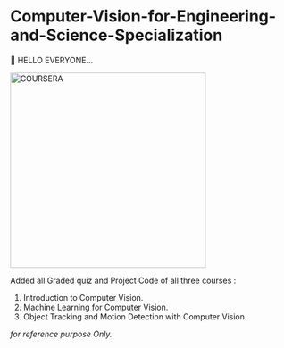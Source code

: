 <h1><b>Computer-Vision-for-Engineering-and-Science-Specialization</b></h1>
<p>👋 HELLO EVERYONE...<p>
  <img src="https://media2.giphy.com/media/cL5jvPcoQMvbACMGT7/source.gif" alt="COURSERA" height="350">
<p>Added all Graded quiz and Project Code of all three courses :</p>
<ol>
  <li>Introduction to Computer Vision.</li>
  <li>Machine Learning for Computer Vision.</li>
  <li>Object Tracking and Motion Detection with Computer Vision.</li>
</ol>


<p><i>for reference purpose Only.</i></p>
